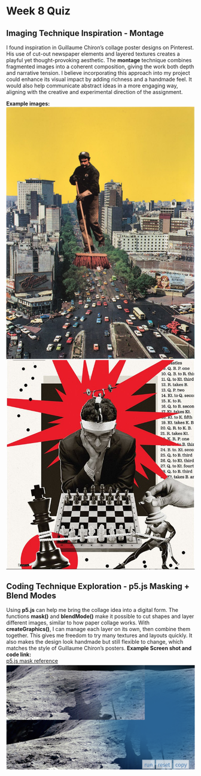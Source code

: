 # Week 8 Quiz


## Imaging Technique Inspiration - Montage
I found inspiration in Guillaume Chiron’s collage poster designs on Pinterest. His use of cut-out newspaper elements and layered textures creates a playful yet thought-provoking aesthetic. The **montage** technique combines fragmented images into a coherent composition, giving the work both depth and narrative tension. I believe incorporating this approach into my project could enhance its visual impact by adding richness and a handmade feel. It would also help communicate abstract ideas in a more engaging way, aligning with the creative and experimental direction of the assignment.

**Example images:**  
![An image of the Montage example](images/montage1.jpg)
![An image of the Montage example](images/montage2.jpg)
## Coding Technique Exploration - p5.js Masking + Blend Modes
Using **p5.js** can help me bring the collage idea into a digital form. The functions **mask()** and **blendMode()** make it possible to cut shapes and layer different images, similar to how paper collage works. With **createGraphics()**, I can manage each layer on its own, then combine them together. This gives me freedom to try many textures and layouts quickly. It also makes the design look handmade but still flexible to change, which matches the style of Guillaume Chiron’s posters.
**Example Screen shot and code link:**  
[p5.js mask reference](https://p5js.org/reference/#/p5.Image/mask)  
![example of screen shot](images/screenshot.png)

